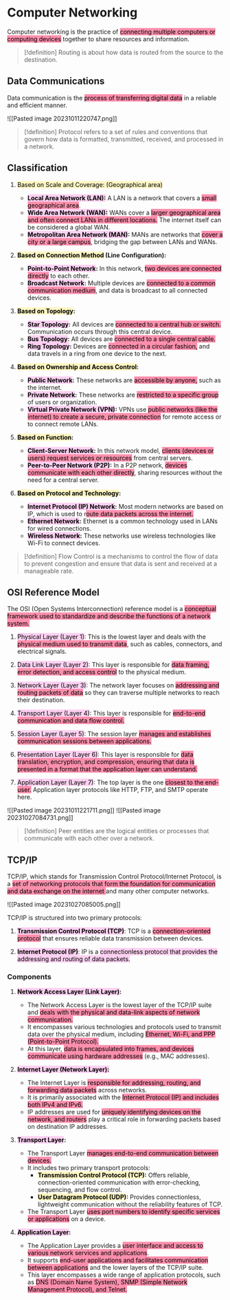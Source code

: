 # Computer Networking

Computer networking is the practice of <mark style="background: #FF5582A6;">connecting multiple computers or computing devices</mark> together to share resources and information.

> [!definition]
> Routing is about how data is routed from the source to the destination.
## Data Communications

Data communication is the <mark style="background: #FF5582A6;">process of transferring digital data</mark> in a reliable and efficient manner.

![[Pasted image 20231011220747.png]]

> [!definition]
> Protocol refers to a set of rules and conventions that govern how data is formatted, transmitted, received, and processed in a network.
## Classification

1. <mark style="background: #FFF3A3A6;">Based on Scale and Coverage: (Geographical area)</mark>
    
    - **<mark style="background: #FFB8EBA6;">Local Area Network (LAN):</mark>** A LAN is a network that covers a <mark style="background: #FF5582A6;">small geographical area</mark>.
    - **<mark style="background: #FFB8EBA6;">Wide Area Network (WAN):</mark>** WANs cover a <mark style="background: #FF5582A6;">larger geographical area and often connect LANs in different locations.</mark> The internet itself can be considered a global WAN.
    - **<mark style="background: #FFB8EBA6;">Metropolitan Area Network (MAN)</mark>:** MANs are networks that <mark style="background: #FF5582A6;">cover a city or a large campus</mark>, bridging the gap between LANs and WANs.
      
2. **<mark style="background: #FFF3A3A6;">Based on Connection Method</mark> (Line Configuration):**
    
    - **<mark style="background: #FFB8EBA6;">Point-to-Point Network</mark>:** In this network, <mark style="background: #FF5582A6;">two devices are connected directly</mark> to each other. 
    - **<mark style="background: #FFB8EBA6;">Broadcast Network</mark>:** Multiple devices are <mark style="background: #FF5582A6;">connected to a common communication medium</mark>, and data is broadcast to all connected devices.
      
3. **<mark style="background: #FFF3A3A6;">Based on Topology</mark>:**
    
    - **<mark style="background: #FFB8EBA6;">Star Topology</mark>:** All devices are <mark style="background: #FF5582A6;">connected to a central hub or switch.</mark> Communication occurs through this central device.
    - **<mark style="background: #FFB8EBA6;">Bus Topology</mark>:** All devices are <mark style="background: #FF5582A6;">connected to a single central cable.</mark> 
    - **<mark style="background: #FFB8EBA6;">Ring Topology</mark>:** Devices are <mark style="background: #FF5582A6;">connected in a circular fashion,</mark> and data travels in a ring from one device to the next.
      
4. **<mark style="background: #FFF3A3A6;">Based on Ownership and Access Control</mark>:**
    
    - **<mark style="background: #FFB8EBA6;">Public Network</mark>:** These networks are <mark style="background: #FF5582A6;">accessible by anyone,</mark> such as the internet.
    - **<mark style="background: #FFB8EBA6;">Private Network</mark>:** These networks are <mark style="background: #FF5582A6;">restricted to a specific group</mark> of users or organization.
    - **<mark style="background: #FFB8EBA6;">Virtual Private Network (VPN)</mark>:** VPNs use <mark style="background: #FF5582A6;">public networks (like the internet) to create a secure, private connection</mark> for remote access or to connect remote LANs.
      
5. **<mark style="background: #FFF3A3A6;">Based on Function</mark>:**
    
    - **<mark style="background: #FFB8EBA6;">Client-Server Network</mark>:** In this network model, <mark style="background: #FF5582A6;">clients (devices or users) request services or resources</mark> from central servers.
    - **<mark style="background: #FFB8EBA6;">Peer-to-Peer Network (P2P)</mark>:** In a P2P network, <mark style="background: #FF5582A6;">devices communicate with each other directly</mark>, sharing resources without the need for a central server.
      
6. **<mark style="background: #FFF3A3A6;">Based on Protocol and Technology</mark>:**
    
    - **<mark style="background: #FFB8EBA6;">Internet Protocol (IP) Network</mark>:** Most modern networks are based on IP, which is used to r<mark style="background: #FF5582A6;">oute data packets across the internet.</mark>
    - **<mark style="background: #FFB8EBA6;">Ethernet Network</mark>:** Ethernet is a common technology used in LANs for wired connections.
    - **<mark style="background: #FFB8EBA6;">Wireless Network</mark>:** These networks use wireless technologies like Wi-Fi to connect devices.

> [!definition]
> Flow Control is a mechanisms to control the flow of data to prevent congestion and ensure that data is sent and received at a manageable rate.
## OSI Reference Model

The OSI (Open Systems Interconnection) reference model is a <mark style="background: #FF5582A6;">conceptual framework used to standardize and describe the functions of a network system.</mark>

1. <mark style="background: #FFB8EBA6;">Physical Layer (Layer 1)</mark>: This is the lowest layer and deals with the <mark style="background: #FF5582A6;">physical medium used to transmit data</mark>, such as cables, connectors, and electrical signals.
    
2. <mark style="background: #FFB8EBA6;">Data Link Layer (Layer 2)</mark>: This layer is responsible for <mark style="background: #FF5582A6;">data framing, error detection, and access control</mark> to the physical medium. 
    
3. <mark style="background: #FFB8EBA6;">Network Layer (Layer 3)</mark>: The network layer focuses on <mark style="background: #FF5582A6;">addressing and routing packets of data</mark> so they can traverse multiple networks to reach their destination.
    
4. <mark style="background: #FFB8EBA6;">Transport Layer (Layer 4)</mark>: This layer is responsible for <mark style="background: #FF5582A6;">end-to-end communication and data flow control.</mark>
    
5. <mark style="background: #FFB8EBA6;">Session Layer (Layer 5)</mark>: The session layer <mark style="background: #FF5582A6;">manages and establishes communication sessions between applications.</mark>
    
6. <mark style="background: #FFB8EBA6;">Presentation Layer (Layer 6)</mark>: This layer is responsible for <mark style="background: #FF5582A6;">data translation, encryption, and compression, ensuring that data is presented in a format that the application layer can understand. </mark>
    
7. <mark style="background: #FFB8EBA6;">Application Layer (Layer 7)</mark>: The top layer is the one <mark style="background: #FF5582A6;">closest to the end-user.</mark> Application layer protocols like HTTP, FTP, and SMTP operate here.

![[Pasted image 20231011221711.png]]
![[Pasted image 20231027084731.png]]

> [!definition]
> Peer entities are the logical entities or processes that communicate with each other over a network.
## TCP/IP

TCP/IP, which stands for Transmission Control Protocol/Internet Protocol, is a <mark style="background: #FF5582A6;">set of networking protocols that form the foundation for communication and data exchange on the internet </mark>and many other computer networks.

![[Pasted image 20231027085005.png]]

TCP/IP is structured into two primary protocols:

1. **<mark style="background: #FFB8EBA6;">Transmission Control Protocol (TCP)</mark>**: TCP is a <mark style="background: #FF5582A6;">connection-oriented protocol</mark> that ensures reliable data transmission between devices. 
    
2. **<mark style="background: #FFB8EBA6;">Internet Protocol (IP)</mark>**: IP is a <mark style="background: #FFB8EBA6;">connectionless protocol that provides the addressing and routing of data packets.</mark>


### Components

1. **<mark style="background: #FFB8EBA6;">Network Access Layer (Link Layer)</mark>:**
    
    - The Network Access Layer is the lowest layer of the TCP/IP suite and <mark style="background: #FF5582A6;">deals with the physical and data-link aspects of network communication.</mark>
    - It encompasses various technologies and protocols used to transmit data over the physical medium, including <mark style="background: #FF5582A6;">Ethernet, Wi-Fi, and PPP (Point-to-Point Protocol).</mark>
    - At this layer, <mark style="background: #FF5582A6;">data is encapsulated into frames, and devices communicate using hardware addresses</mark> (e.g., MAC addresses).
2. **<mark style="background: #FFB8EBA6;">Internet Layer (Network Layer):</mark>**
    
    - The Internet Layer is <mark style="background: #FF5582A6;">responsible for addressing, routing, and forwarding data packets</mark> across networks.
    - It is primarily associated with the <mark style="background: #FF5582A6;">Internet Protocol (IP) and includes both IPv4 and IPv6.</mark>
    - IP addresses are used for <mark style="background: #FF5582A6;">uniquely identifying devices on the network, and routers</mark> play a critical role in forwarding packets based on destination IP addresses.
3. **<mark style="background: #FFB8EBA6;">Transport Layer</mark>:**
    
    - The Transport Layer <mark style="background: #FF5582A6;">manages end-to-end communication between devices.</mark>
    - It includes two primary transport protocols:
        - **<mark style="background: #FFF3A3A6;">Transmission Control Protocol (TCP)</mark>:** Offers reliable, connection-oriented communication with error-checking, sequencing, and flow control.
        - **<mark style="background: #FFF3A3A6;">User Datagram Protocol (UDP)</mark>:** Provides connectionless, lightweight communication without the reliability features of TCP.
    - The Transport Layer <mark style="background: #FF5582A6;">uses port numbers to identify specific services or applications</mark> on a device.

4. **<mark style="background: #FFB8EBA6;">Application Layer</mark>:**
    
    - The Application Layer provides a <mark style="background: #FF5582A6;">user interface and access to various network services and applications</mark>.
    - It supports <mark style="background: #FF5582A6;">end-user applications and facilitates communication between applications</mark> and the lower layers of the TCP/IP suite.
    - This layer encompasses a wide range of application protocols, such as <mark style="background: #FF5582A6;">DNS (Domain Name System), SNMP (Simple Network Management Protocol), and Telnet.</mark>
